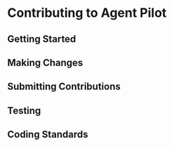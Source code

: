 # Contributing to Agent Pilot

## Getting Started

## Making Changes

## Submitting Contributions

## Testing

## Coding Standards
